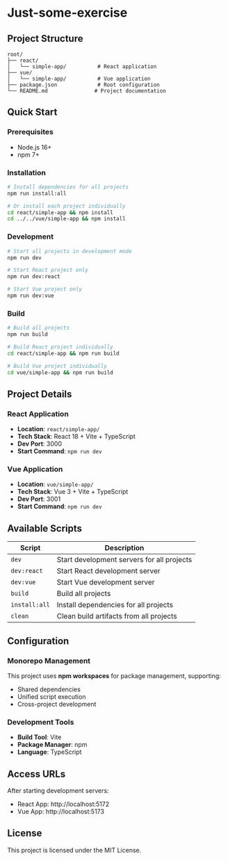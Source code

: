 # Just-some-exercise


## Project Structure

```
root/
├── react/
│   └── simple-app/          # React application
├── vue/
│   └── simple-app/          # Vue application
├── package.json             # Root configuration
└── README.md               # Project documentation
```

## Quick Start

### Prerequisites

- Node.js 16+
- npm 7+

### Installation

```bash
# Install dependencies for all projects
npm run install:all

# Or install each project individually
cd react/simple-app && npm install
cd ../../vue/simple-app && npm install
```

### Development

```bash
# Start all projects in development mode
npm run dev

# Start React project only
npm run dev:react

# Start Vue project only  
npm run dev:vue
```

### Build

```bash
# Build all projects
npm run build

# Build React project individually
cd react/simple-app && npm run build

# Build Vue project individually
cd vue/simple-app && npm run build
```

## Project Details

### React Application
- **Location**: `react/simple-app/`
- **Tech Stack**: React 18 + Vite + TypeScript
- **Dev Port**: 3000
- **Start Command**: `npm run dev`

### Vue Application  
- **Location**: `vue/simple-app/`
- **Tech Stack**: Vue 3 + Vite + TypeScript
- **Dev Port**: 3001
- **Start Command**: `npm run dev`

## Available Scripts

| Script | Description |
|--------|-------------|
| `dev` | Start development servers for all projects |
| `dev:react` | Start React development server |
| `dev:vue` | Start Vue development server |
| `build` | Build all projects |
| `install:all` | Install dependencies for all projects |
| `clean` | Clean build artifacts from all projects |

## Configuration

### Monorepo Management
This project uses **npm workspaces** for package management, supporting:
- Shared dependencies
- Unified script execution
- Cross-project development

### Development Tools
- **Build Tool**: Vite
- **Package Manager**: npm
- **Language**: TypeScript

## Access URLs

After starting development servers:
- React App: http://localhost:5172
- Vue App: http://localhost:5173



## License

This project is licensed under the MIT License.
